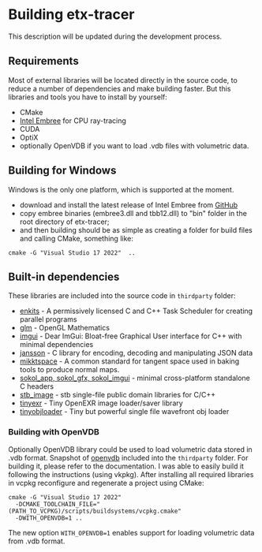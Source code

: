 # Building etx-tracer

This description will be updated during the development process.

## Requirements
Most of external libraries will be located directly in the source code, to reduce a number of dependencies and make building faster.
But this libraries and tools you have to install by yourself:
- CMake
- [Intel Embree](https://www.embree.org/) for CPU ray-tracing
- CUDA
- OptiX
- optionally OpenVDB if you want to load .vdb files with volumetric data.

## Building for Windows
Windows is the only one platform, which is supported at the moment.
- download and install the latest release of Intel Embree from [GitHub](https://github.com/embree/embree/releases)
- copy embree binaries (embree3.dll and tbb12.dll) to "bin" folder in the root directory of etx-tracer;
- and then building should be as simple as creating a folder for build files and calling CMake, something like:
```
cmake -G "Visual Studio 17 2022"  ..
```

## Built-in dependencies
These libraries are included into the source code in `thirdparty` folder:
- [enkits](https://github.com/dougbinks/enkiTS) - A permissively licensed C and C++ Task Scheduler for creating parallel programs
- [glm](https://github.com/g-truc/glm) - OpenGL Mathematics
- [imgui](https://github.com/ocornut/imgui) - Dear ImGui: Bloat-free Graphical User interface for C++ with minimal dependencies
- [jansson](https://github.com/akheron/jansson) - C library for encoding, decoding and manipulating JSON data
- [mikktspace](https://github.com/mmikk/MikkTSpace) - A common standard for tangent space used in baking tools to produce normal maps.
- [sokol_app, sokol_gfx, sokol_imgui](https://github.com/floooh/sokol) - minimal cross-platform standalone C headers
- [stb_image](https://github.com/nothings/stb) - stb single-file public domain libraries for C/C++
- [tinyexr](https://github.com/syoyo/tinyexr) - Tiny OpenEXR image loader/saver library
- [tinyobjloader](https://github.com/tinyobjloader/tinyobjloader) - Tiny but powerful single file wavefront obj loader

### Building with OpenVDB
Optionally OpenVDB library could be used to load volumetric data stored in .vdb format. 
Snapshot of [openvdb](https://github.com/AcademySoftwareFoundation/openvdb) included into the `thirdparty` folder.
For building it, please refer to the documentation. I was able to easily build it following the instructions (using vkpkg).
After installing all required libraries in vcpkg reconfigure and regenerate a project using CMake:
```
cmake -G "Visual Studio 17 2022" 
  -DCMAKE_TOOLCHAIN_FILE="(PATH_TO_VCPKG)/scripts/buildsystems/vcpkg.cmake" 
  -DWITH_OPENVDB=1 ..
```
The new option `WITH_OPENVDB=1` enables support for loading volumetric data from .vdb format.
